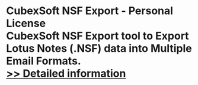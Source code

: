 # CubexSoft NSF Export - Personal License<br />CubexSoft NSF Export tool to Export Lotus Notes (.NSF) data into Multiple Email Formats.<br />[>> Detailed information](https://secure.shareit.com/shareit/product.html?productid=300799491&affiliateid=200057808)